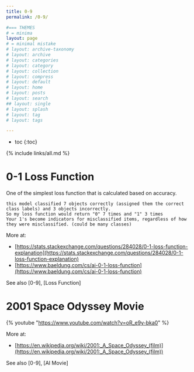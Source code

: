 ```yaml
---
title: 0-9
permalink: /0-9/

#=== THEMES
# = minima
layout: page
# = minimal mistake
# layout: archive-taxonomy
# layout: archive
# layout: categories
# layout: category
# layout: collection
# layout: compress
# layout: default
# layout: home
# layout: posts
# layout: search
## layout: single
# layout: splash
# layout: tag
# layout: tags

---
```


* toc
{:toc}

{% include links/all.md %}


# 0-1 Loss Function

 One of the simplest loss function that is calculated based on accuracy.

 ```
this model classified 7 objects correctly (assigned them the correct class labels) and 3 objects incorrectly.
So my loss function would return "0" 7 times and "1" 3 times 
Your 1's become indicators for misclassified items, regardless of how they were misclassified. (could be many classes)
 ```

 More at:
  * [https://stats.stackexchange.com/questions/284028/0-1-loss-function-explanation](https://stats.stackexchange.com/questions/284028/0-1-loss-function-explanation)
  * [https://www.baeldung.com/cs/ai-0-1-loss-function](https://www.baeldung.com/cs/ai-0-1-loss-function)

 See also [0-9], [Loss Function]


# 2001 Space Odyssey Movie

 {% youtube "https://www.youtube.com/watch?v=oR_e9y-bka0" %}

 More at:
  * [https://en.wikipedia.org/wiki/2001:_A_Space_Odyssey_(film)](https://en.wikipedia.org/wiki/2001:_A_Space_Odyssey_(film))

 See also [0-9], [AI Movie]

